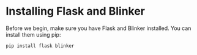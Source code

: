 # Installing Flask and Blinker

Before we begin, make sure you have Flask and Blinker installed. You can install them using pip:

```
pip install flask blinker
```


